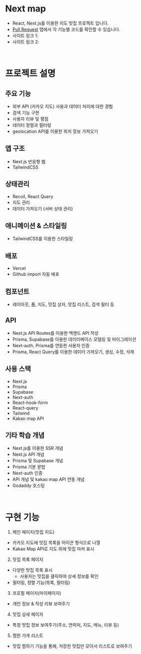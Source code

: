# Next map

- React, Next.js를 이용한 지도 맛집 프로젝트 입니다.
- [Pull Request](https://github.com/jen-frontend/fastcampus-next-map/pulls?q=is%3Apr+is%3Aclosed) 탭에서 각 기능별 코드를 확인할 수 있습니다.
- 사이트 링크 1: 
- 사이트 링크 2: 

<br />

# 프로젝트 설명

## 주요 기능

- 외부 API (카카오 지도) 사용과 데이터 처리에 대한 경험
- 검색 기능 구현
- 사용자 리뷰 및 평점
- 데이터 정렬과 필터링
- geolocation API를 이용한 위치 정보 가져오기

## 앱 구조

- Next.js 반응형 웹
- TailwindCSS

## 상태관리

- Recoil, React Query
- 지도 관리
- 데이터 가져오기 (서버 상태 관리)

## 애니메이션 & 스타일링

- TailwindCSS를 이용한 스타일링

## 배포

- Vercel
- Github import 자동 배포

## 컴포넌트

- 레이아웃, 폼, 지도, 맛집 상자, 맛집 리스트, 검색 필터 등

## API

- Next.js API Routes를 이용한 백엔드 API 작성
- Prisma, Supabase를 이용한 데이터베이스 모델링 및 마이그레이션
- Next-auth, Prisma를 연동한 사용자 인증
- Prisma, React Query를 이용한 데이터 가져오기, 생성, 수정, 삭제

## 사용 스택

- Next.js
- Prisma
- Supabase
- Next-auth
- React-hook-form
- React-query
- Tailwind
- Kakao map API

## 기타 학습 개념

- Next.js를 이용한 SSR 개념
- Next.js API 개념
- Prisma 및 Supabase 개념
- Prisma 기본 문법
- Next-auth 인증
- API 개념 및 kakao map API 연동 개념
- Godaddy 호스팅

<br />

# 구현 기능

1. 메인 페이지(맛집 지도)
  - 카카오 지도에 맛집 목록을 아이콘 형식으로 나열
  - Kakao Map API로 지도 위에 맛집 마커 표시

2. 맛집 목록 페이지
  - 다양한 맛집 목록 표시
      - 사용자는 맛집을 클릭하여 상세 정보를 확인
  - 필터링, 정렬 기능(목록, 필터링)

3. 프로필 페이지(마이페이지)
  - 개인 정보 & 작성 리뷰 보여주기

4. 맛집 상세 페이지
  - 특정 맛집 정보 보여주기(주소, 연락처, 지도, 메뉴, 리뷰 등)

5. 찜한 가게 리스트
- 맛집 찜하기 기능을 통해, 저장한 맛집만 모아서 리스트로 보여주기

